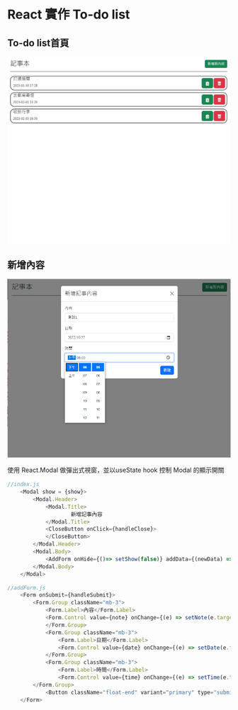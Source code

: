 # React 實作 To-do list

## To-do list首頁

![GITHUB](https://github.com/willy199710/React_todolist/blob/main/picture/todolist.JPG)

## 新增內容

![GITHUB](https://github.com/willy199710/React_todolist/blob/main/picture/add_item.PNG)

使用 React.Modal 做彈出式視窗，並以useState hook 控制 Modal 的顯示開關

```js
//index.js
    <Modal show = {show}>
        <Modal.Header>
            <Modal.Title>
                    新增記事內容
            </Modal.Title>
            <CloseButton onClick={handleClose}>
            </CloseButton>
        </Modal.Header>
        <Modal.Body>
            <AddForm onHide={()=> setShow(false)} addData={(newData) => setListData(arr => [...arr, newData])}/>
        </Modal.Body>
    </Modal>
```
```js
//addForm.js
    <Form onSubmit={handleSubmit}>
        <Form.Group className="mb-3">
            <Form.Label>內容</Form.Label>
            <Form.Control value={note} onChange={(e) => setNote(e.target.value)} type="text" placeholder="輸入欲記事之內容(必填)" required></Form.Control>
            </Form.Group>
            <Form.Group className="mb-3">
                <Form.Label>日期</Form.Label>
                <Form.Control value={date} onChange={(e) => setDate(e.target.value)} type="date"></Form.Control>
            </Form.Group>
            <Form.Group className="mb-3">
                <Form.Label>時間</Form.Label>
                <Form.Control value={time} onChange={(e) => setTime(e.target.value)} type="time"></Form.Control>
        </Form.Group>
            <Button className="float-end" variant="primary" type="submit">新建</Button>
    </Form>
```